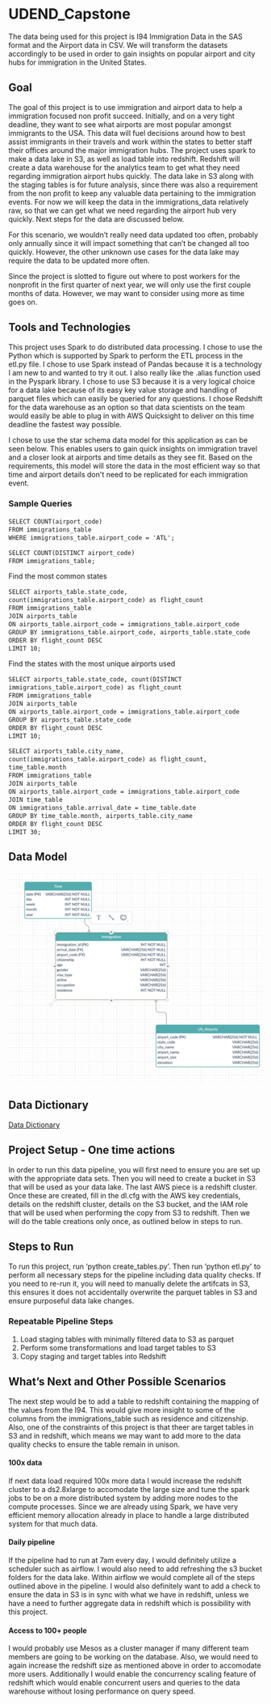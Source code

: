 # UDEND_Capstone

The data being used for this project is I94 Immigration Data in the SAS format and the Airport data in CSV. We will transform the datasets accordingly to be used in order to gain insights on popular airport and city hubs for immigration in the United States. 

## Goal
The goal of this project is to use immigration and airport data to help a immigration focused non profit succeed. Initially, and on a very tight deadline, they want to see what airports are most popular amongst immigrants to the USA. This data will fuel decisions around how to best assist immigrants in their travels and work within the states to better staff their offices around the major immigration hubs. The project uses spark to make a data lake in S3, as well as load table into redshift. Redshift will create a data warehouse for the analytics team to get what they need regarding immigration airport hubs quickly. The data lake in S3 along with the staging tables is for future analysis, since there was also a requirement from the non profit to keep any valuable data pertaining to the immigration events. For now we will keep the data in the immigrations_data relatively raw, so that we can get what we need regarding the airport hub very quickly. Next steps for the data are discussed below.

For this scenario, we wouldn’t really need data updated too often, probably only annually since it will impact something that can’t be changed all too quickly. However, the other unknown use cases for the data lake may require the data to be updated more often. 

Since the project is slotted to figure out where to post workers for the nonprofit in the first quarter of next year, we will only use the first couple months of data. However, we may want to consider using more as time goes on.


## Tools and Technologies
This project uses Spark to do distributed data processing. I chose to use the Python which is supported by Spark to perform the ETL process in the etl.py file. I chose to use Spark instead of Pandas because it is a technology I am new to and wanted to try it out. I also really like the .alias function used in the Pyspark library. I chose to use S3 because it is a very logical choice for a data lake because of its easy key value storage and handling of parquet files which can easily be queried for any questions. I chose Redshift for the data warehouse as an option so that data scientists on the team would easily be able to plug in with AWS Quicksight to deliver on this time deadline the fastest way possible. 

I chose to use the star schema data model for this application as can be seen below. This enables users to gain quick insights on immigration travel and a closer look at airports and time details as they see fit. Based on the requirements, this model will store the data in the most efficient way so that time and airport details don't need to be replicated for each immigration event. 

### Sample Queries

```
SELECT COUNT(airport_code)
FROM immigrations_table
WHERE immigrations_table.airport_code = 'ATL';
```

```
SELECT COUNT(DISTINCT airport_code)
FROM immigrations_table;
```


Find the most common states 
```
SELECT airports_table.state_code, count(immigrations_table.airport_code) as flight_count
FROM immigrations_table
JOIN airports_table
ON airports_table.airport_code = immigrations_table.airport_code
GROUP BY immigrations_table.airport_code, airports_table.state_code
ORDER BY flight_count DESC
LIMIT 10;
```


Find the states with the most unique airports used 
```
SELECT airports_table.state_code, count(DISTINCT immigrations_table.airport_code) as flight_count
FROM immigrations_table
JOIN airports_table
ON airports_table.airport_code = immigrations_table.airport_code
GROUP BY airports_table.state_code
ORDER BY flight_count DESC
LIMIT 10;
```

```
SELECT airports_table.city_name, count(immigrations_table.airport_code) as flight_count, time_table.month
FROM immigrations_table
JOIN airports_table
ON airports_table.airport_code = immigrations_table.airport_code
JOIN time_table
ON immigrations_table.arrival_date = time_table.date
GROUP BY time_table.month, airports_table.city_name
ORDER BY flight_count DESC
LIMIT 30;
```

## Data Model
![Alt text](data_model_udend_capstone.png?raw=true)

## Data Dictionary
[Data Dictionary](DataDictionary.pdf?raw=true)

## Project Setup - One time actions
In order to run this data pipeline, you will first need to ensure you are set up with the appropriate data sets. Then you will need to create a bucket in S3 that will be used as your data lake. The last AWS piece is a redshift cluster. Once these are created, fill in the dl.cfg with the AWS key credentials, details on the redshift cluster, details on the S3 bucket, and the IAM role that will be used when performing the copy from S3 to redshift. Then we will do the table creations only once, as outlined below in steps to run.

## Steps to Run
To run this project, run ‘python create_tables.py’. Then run ‘python etl.py' to perform all necessary steps for the pipeline including data quality checks. If you need to re-run it, you will need to manually delete the artifcats in S3, this ensures it does not accidentally overwrite the parquet tables in S3 and ensure purposeful data lake changes.
### Repeatable Pipeline Steps
1. Load staging tables with minimally filtered data to S3 as parquet
2. Perform some transformations and load target tables to S3
3. Copy staging and target tables into Redshift


## What’s Next and Other Possible Scenarios
The next step would be to add a table to redshift containing the mapping of the values from the I94. This would give more insight to some of the columns from the immigrations_table such as residence and citizenship. Also, one of the constraints of this project is that theer are target tables in S3 and in redshift, which means we may want to add more to the data quality checks to ensure the table remain in unison.

#### 100x data
If next data load required 100x more data I would increase the redshift cluster to a ds2.8xlarge to accomodate the large size and tune the spark jobs to be on a more distributed system by adding more nodes to the compute processes. Since we are already using Spark, we have very efficient memory allocation already in place to handle a large distributed system for that much data.

#### Daily pipeline
If the pipeline had to run at 7am every day, I would definitely utilize a scheduler such as airflow. I would also need to add refreshing the s3 bucket folders for the data lake. Within airflow we would complete all of the steps outlined above in the pipeline. I would also definitely want to add a check to ensure the data in S3 is in sync with what we have in redshift, unless we have a need to further aggregate data in redshift which is possibility with this project.

#### Access to 100+ people
I would probably use Mesos as a cluster manager if many different team members are going to be working on the database. Also, we would need to again increase the redshift size as mentioned above in order to accomodate more users. Additionally I would enable the concurrency scaling feature of redshift which would enable concurrent users and queries to the data warehouse without losing performance on query speed.
